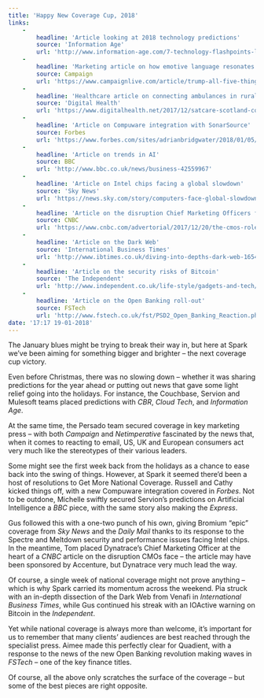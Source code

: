 ```yaml
---
title: 'Happy New Coverage Cup, 2018'
links:
    -
        headline: 'Article looking at 2018 technology predictions'
        source: 'Information Age'
        url: 'http://www.information-age.com/7-technology-flashpoints-look-2018-123470025/'
    -
        headline: 'Marketing article on how emotive language resonates with different countries'
        source: Campaign
        url: 'https://www.campaignlive.com/article/trump-all-five-things-45th-president-shows-us-using-emotive-language/1452740'
    -
        headline: 'Healthcare article on connecting ambulances in rural Scotland'
        source: 'Digital Health'
        url: 'https://www.digitalhealth.net/2017/12/satcare-scotland-connected-ambulances/'
    -
        headline: 'Article on Compuware integration with SonarSource'
        source: Forbes
        url: 'https://www.forbes.com/sites/adrianbridgwater/2018/01/05/mainframes-for-a-new-generation-same-taste-new-can/2/#508be933e0e0'
    -
        headline: 'Article on trends in AI'
        source: BBC
        url: 'http://www.bbc.co.uk/news/business-42559967'
    -
        headline: 'Article on Intel chips facing a global slowdown'
        source: 'Sky News'
        url: 'https://news.sky.com/story/computers-face-global-slowdown-due-to-flaw-in-intel-chips-11193992'
    -
        headline: 'Article on the disruption Chief Marketing Officers face'
        source: CNBC
        url: 'https://www.cnbc.com/advertorial/2017/12/20/the-cmos-role-has-hit-peak-disruption-heres-what-you-can-do-about-it.html'
    -
        headline: 'Article on the Dark Web'
        source: 'International Business Times'
        url: 'http://www.ibtimes.co.uk/diving-into-depths-dark-web-1654029'
    -
        headline: 'Article on the security risks of Bitcoin'
        source: 'The Independent'
        url: 'http://www.independent.co.uk/life-style/gadgets-and-tech/news/bitcoin-price-rise-cryptojacking-attack-malware-smart-home-electricity-bills-mining-iot-a8144161.html'
    -
        headline: 'Article on the Open Banking roll-out'
        source: FSTech
        url: 'http://www.fstech.co.uk/fst/PSD2_Open_Banking_Reaction.php'
date: '17:17 19-01-2018'
---
```


The January blues might be trying to break their way in, but here at Spark we’ve been aiming for something bigger and brighter – the next coverage cup victory. 

Even before Christmas, there was no slowing down – whether it was sharing predictions for the year ahead or putting out news that gave some light relief going into the holidays. For instance, the Couchbase, Servion and Mulesoft teams placed predictions with _CBR_, _Cloud Tech_, and _Information Age_.

At the same time, the Persado team secured coverage in key marketing press – with both _Campaign_ and _Netimperative_ fascinated by the news that, when it comes to reacting to email, US, UK and European consumers act very much like the stereotypes of their various leaders. 

Some might see the first week back from the holidays as a chance to ease back into the swing of things. However, at Spark it seemed there’d been a host of resolutions to Get More National Coverage. Russell and Cathy kicked things off, with a new Compuware integration covered in _Forbes_. Not to be outdone, Michelle swiftly secured Servion’s predictions on Artificial Intelligence a _BBC_ piece, with the same story also making the _Express_. 

Gus followed this with a one-two punch of his own, giving Bromium “epic” coverage from _Sky News_ and the _Daily Mail_ thanks to its response to the Spectre and Meltdown security and performance issues facing Intel chips. In the meantime, Tom placed Dynatrace’s Chief Marketing Officer at the heart of a _CNBC_ article on the disruption CMOs face – the article may have been sponsored by Accenture, but Dynatrace very much lead the way.  

Of course, a single week of national coverage might not prove anything – which is why Spark carried its momentum across the weekend. Pia struck with an in-depth dissection of the Dark Web from Venafi in _International Business Times_, while Gus continued his streak with an IOActive warning on Bitcoin in the _Independent_. 

Yet while national coverage is always more than welcome, it’s important for us to remember that many clients’ audiences are best reached through the specialist press. Aimee made this perfectly clear for Quadient, with a response to the news of the new Open Banking revolution making waves in _FSTech_ – one of the key finance titles.

Of course, all the above only scratches the surface of the coverage – but some of the best pieces are right opposite.
